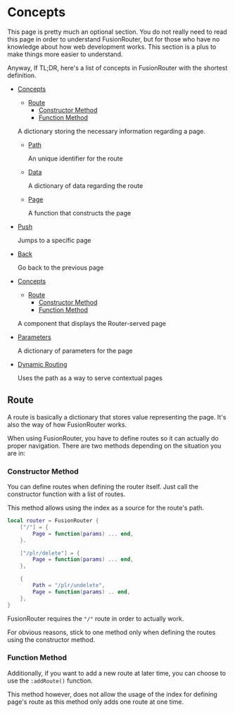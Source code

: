 # Concepts

This page is pretty much an optional section. You do not really need to read this page in order to understand FusionRouter, but for those who have no knowledge about how web development works. This section is a plus to make things more easier to understand.

Anyway, If TL;DR, here's a list of concepts in FusionRouter with the shortest definition.

- [Concepts](#concepts)
  - [Route](#route)
    - [Constructor Method](#constructor-method)
    - [Function Method](#function-method)
  
  A dictionary storing the necessary information regarding a page.

  - [Path](#path)
    
    An unique identifier for the route
  - [Data](#data)
    
    A dictionary of data regarding the route
  - [Page](#page)
    
    A function that constructs the page

- [Push](#push)

  Jumps to a specific page
- [Back](#back)
  
  Go back to the previous page
- [Concepts](#concepts)
  - [Route](#route)
    - [Constructor Method](#constructor-method)
    - [Function Method](#function-method)
  
  A component that displays the Router-served page
- [Parameters](#parameters)
  
  A dictionary of parameters for the page
- [Dynamic Routing](#)
  
  Uses the path as a way to serve contextual pages

## Route
A route is basically a dictionary that stores value representing the page. It's also the way of how FusionRouter works.

When using FusionRouter, you have to define routes so it can actually do proper navigation. There are two methods depending on the situation you are in:

### Constructor Method
You can define routes when defining the router itself. Just call the constructor function with a list of routes.

This method allows using the index as a source for the route's path.

```lua
local router = FusionRouter {
    ["/"] = {
        Page = function(params) ... end,
    }.

    ["/plr/delete"] = {
        Page = function(params) ... end,
    },

    {
        Path = "/plr/undelete",
        Page = function(params) .. end,
    },
}
```

FusionRouter requires the `"/"` route in order to actually work.

For obvious reasons, stick to one method only when defining the routes using the constructor method.

### Function Method

Additionally, if you want to add a new route at later time, you can choose to use the `:addRoute()` function.

This method however, does not allow the usage of the index for defining page's route as this method only adds one route at one time.